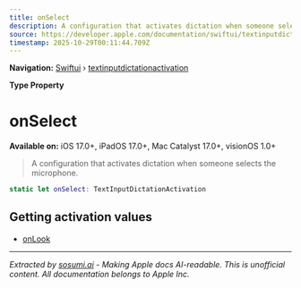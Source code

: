 ```yaml
---
title: onSelect
description: A configuration that activates dictation when someone selects the microphone.
source: https://developer.apple.com/documentation/swiftui/textinputdictationactivation/onselect
timestamp: 2025-10-29T00:11:44.709Z
---
```


**Navigation:** [Swiftui](/documentation/swiftui) › [textinputdictationactivation](/documentation/swiftui/textinputdictationactivation)

**Type Property**

# onSelect

**Available on:** iOS 17.0+, iPadOS 17.0+, Mac Catalyst 17.0+, visionOS 1.0+

> A configuration that activates dictation when someone selects the microphone.

```swift
static let onSelect: TextInputDictationActivation
```

## Getting activation values

- [onLook](/documentation/swiftui/textinputdictationactivation/onlook)

---

*Extracted by [sosumi.ai](https://sosumi.ai) - Making Apple docs AI-readable.*
*This is unofficial content. All documentation belongs to Apple Inc.*
